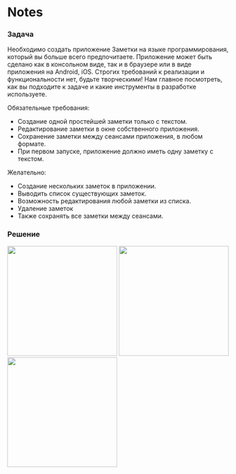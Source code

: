 # Notes

### Задача
Необходимо создать приложение Заметки на языке программирования,
который вы больше всего предпочитаете. Приложение может быть сделано как
в консольном виде, так и в браузере или в виде приложения на Android, iOS.
Строгих требований к реализации и функциональности нет, будьте
творческими! Нам главное посмотреть, как вы подходите к задаче и какие
инструменты в разработке используете.

Обязательные требования:
* Создание одной простейшей заметки только с текстом.
* Редактирование заметки в окне собственного приложения.
* Сохранение заметки между сеансами приложения, в любом формате.
* При первом запуске, приложение должно иметь одну заметку с текстом.

Желательно:
* Создание нескольких заметок в приложении.
* Выводить список существующих заметок.
* Возможность редактирования любой заметки из списка.
* Удаление заметок
* Также сохранять все заметки между сеансами.

### Решение
<img src="https://user-images.githubusercontent.com/3718952/152477652-9c2ced2d-6bbd-45aa-b1bd-d8907805c18a.png" width="250"/> <img src="https://user-images.githubusercontent.com/3718952/152477817-000691eb-45f1-4065-a0e7-36ce6128e003.png" width="250"/> <img src="https://user-images.githubusercontent.com/3718952/152477859-d8c4a4c7-4935-48fe-9231-fdd9c321afd2.png" width="250"/>
